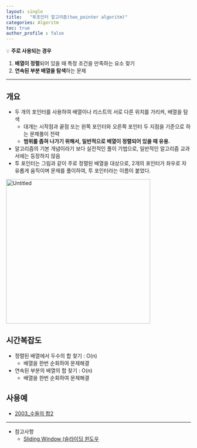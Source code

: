 ```yaml
---
layout: single
title:   "투포인터 알고리즘(two_pointer algoritm)"
categories: Algoritm
toc: true
author_profile : false
---
```


💡 **주로 사용되는 경우**

1. **배열이 정렬**되어 있을 때 특정 조건을 만족하는 요소 찾기
2. **연속된 부분 배열을 탐색**하는 문제

---

## 개요

- 두 개의 포인터를 사용하여 배열이나 리스트의 서로 다른 위치를 가리켜, 배열을 탐색
    - 대개는 시작점과 끝점 또는 왼쪽 포인터와 오른쪽 포인터 두 지점을 기준으로 하는 문제풀이 전략
    - **범위를 좁혀 나가기 위해서, 일반적으로 배열이 정렬되어 있을 때 유용.**
- 알고리즘의 기본 개념이라기 보다 실전적인 풀이 기법으로, 일반적인 알고리즘 교과서에는 등장하지 않음
- 투 포인터는 그림과 같이 주로 정렬된 배열을 대상으로, 2개의 포인터가 좌우로 자유롭게 움직이며 문제를 풀이하여, 투 포인터라는 이름이 붙었다.

<img width="393" alt="Untitled" src="https://github.com/user-attachments/assets/188d9e22-1a68-4a17-8002-577823d8a873">

## 시간복잡도

- 정렬된 배열에서 두수의 합 찾기 : O(n)
    - 배열을 한번 순회하여 문제해결
- 연속된 부분의 배열의 합 찾기 : O(n)
    - 배열을 한번 순회하여 문제해결

## 사용예

- [2003_수들의 합2](https://jamm0316.github.io/coding_test/baek_joon_2003/)

---

- 참고사항
    - [Sliding Window (슬라이딩 윈도우](https://jamm0316.github.io/algoritm/sliding_window/)
